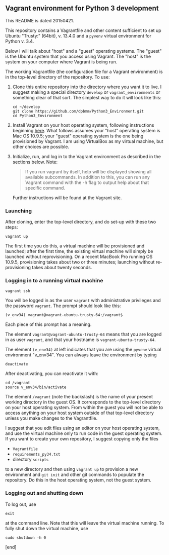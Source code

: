 ## Vagrant environment for Python 3 development

This README is dated 20150421.

This repository contains a Vagrantfile and other content sufficient to set up Ubuntu "Trusty:" (64bit), v. 13.4.0 and a `pyvenv` virtual environment for Python v. 3.4.

Below I will talk about "host" and a "guest" operating systems. The "guest" is the Ubuntu system that you access using Vagrant. The "host" is the system on your computer where Vagrant is being run.

The working Vagrantfile (the configuration file for a Vagrant environment) is in the top-level directory of the repository. To use:

 1. Clone this entire repository into the directory where you want it to live. I suggest making a special directory `develop` or `vagrant_environments` or something clear of that sort. The simplest way to do it will look like this:

        cd ~/develop
        git clone https://github.com/dpbmm/Python3_Environment.git
        cd Python3_Environment

 1. Install Vagrant on your host operating system, following instructions beginning [here](http://docs.vagrantup.com/v2/installation/). What follows assumes your "host" operating system is Mac OS 10.9.5; your "guest" operating system is the one being provisioned by Vagrant. I am using VirtualBox as my virtual machine, but other choices are possible.
 1. Initialize, run, and log in to the Vagrant environment as described in the sections below. Note:

    > If you run vagrant by itself, help will be displayed showing all available subcommands. In addition to this, you can run any Vagrant command with the -h flag to output help about that specific command.
      
    Further instructions will be found at the Vagrant site.

### Launching

After cloning, enter the top-level directory, and do set-up with these two steps:

    vagrant up

The first time you do this, a virtual machine will be provisioned and launched; after the first time, the existing virtual machine will simply be launched without reprovisioning. On a recent MacBook Pro running OS 10.9.5, provisioning takes about two or three minutes; launching without re-provisioning takes about twenty seconds.

### Logging in to a running virtual machine

    vagrant ssh

You will be logged in as the user `vagrant` with administrative privileges and the password `vagrant`. The prompt should look like this:

    (v_env34) vagrant@vagrant-ubuntu-trusty-64:/vagrant$

Each piece of this prompt has a meaning.

The element `vagrant@vagrant-ubuntu-trusty-64` means that you are logged in as user `vagrant`, and that your hostname is `vagrant-ubuntu-trusty-64`.

The element `(v_env34)` at left indicates that you are using the `pyvenv` virtual environment "v_env34". You can always leave the environment by typing

    deactivate

After deactivating, you can reactivate it with:

    cd /vagrant
    source v_env34/bin/activate

The element `/vagrant` (note the backslash) is the name of your present working directory in the guest OS. It corresponds to the top-level directory on your host operating system. From within the guest you will not be able to access anything on your host system outside of that top-level directory unless you make changes to the Vagrantfile. 

I suggest that you edit files using an editor on your host operating system, and use the virtual machine only to run code in the guest operating system. If you want to create your own repository, I suggest copying only the files

 * `Vagrantfile`
 * `requirements_py34.txt`
 * directory `scripts`
 
to a new directory and then using `vagrant up` to provision a new environment and `git init` and other git commands to populate the repository. Do this in the host operating system, not the guest system.

### Logging out and shutting down

To log out, use

    exit

at the command line. Note that this will leave the virtual machine running. To fully shut down the virtual machine, use

    sudo shutdown -h 0

[end]
